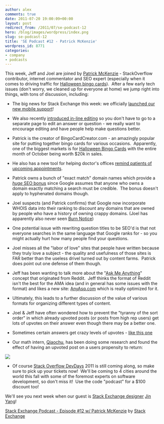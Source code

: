 ```yaml
---
author: alex
comments: true
date: 2011-07-20 19:00:09+00:00
layout: post
redirect_from: /2011/07/se-podcast-12
hero: /blog/images/wordpress/index.png
slug: se-podcast-12
title: 'SE Podcast #12 - Patrick McKenzie'
wordpress_id: 8771
categories:
- company
- podcasts
---
```


This week, Jeff and Joel are joined by [Patrick McKenzie](http://www.kalzumeus.com/) - StackOverflow contributor, internet commentator and SEO expert (especially when it comes to driving traffic for [Halloween bingo cards](http://www.halloweenbingocards.net/)).  After a few early tech issues (don't worry, we cleaned up for everyone at home) we jump right into things, with tons of discussion, including:



	
  * The big news for Stack Exchange this week: we officially [launched our new mobile support](http://blog.stackoverflow.com/?p=8745)!

	
  * We also recently [introduced in-line editing](http://blog.stackoverflow.com/2011/07/faster-edits-with-inline-editing/) so you don't have to go to a separate page to edit an answer or question - we really want to encourage editing and have people help make questions better.

	
  * Patrick is the creator of BingoCardCreator.com - an amazingly popular site for putting together bingo cards for various occasions.  Apparently, one of the biggest markets is for [Halloween Bingo Cards](http://www.bingocardcreator.com) with the entire month of October being worth $20k in sales.

	
  * He also has a new tool for helping doctor's offices [remind patients of upcoming appointments](https://www.appointmentreminder.org/).

	
  * Patrick owns a bunch of "exact match" domain names which provide a [_huge_ SEO bonus](http://www.seoptimise.com/blog/2011/06/30-new-google-ranking-factors-you-may-over-or-underestimate.html) since Google assumes that anyone who owns a domain exactly matching a search must be credible.  The bonus doesn't apply to hyphenated domains though.

	
  * Joel suspects (and Patrick confirms) that Google now incorporate WHOIS data into their ranking to discount any domains that are owned by people who have a history of owning crappy domains. (Joel has apparently also never seen [Burn Notice](http://www.imdb.com/title/tt0810788/))

	
  * One potential issue with rewriting question titles to be SEO'd is that not everyone searches in the same language that Google ranks for - so you might actually hurt how many people find your questions.

	
  * Joel misses all the "labor of love" sites that people have written because they truly love a subject - the quality and usefulness of those sites is FAR better than the useless drivel turned out by content farms.  Patrick does point out one defense of them though.

	
  * Jeff has been wanting to talk more about the "[Ask Me Anything](http://www.reddit.com/help/faqs/iama)" concept that originated from Reddit.  Jeff thinks the format of Reddit isn't the best for the AMA idea (and in general has some issues with the format) and likes a new site: [AnyAsq.com](http://www.anyasq.com) which is really optimized for it.

	
  * Ultimately, this leads to a further discussion of the value of various formats for organizing different types of content.

	
  * Joel & Jeff have often wondered how to prevent the "tyranny of the sort order" in which already upvoted posts (or posts from high rep users) get lots of upvotes on their answer even though there may be a better one.

	
  * Sometimes certain answers get crazy levels of upvotes - [like this one](http://stackoverflow.com/questions/6441218/can-a-local-variables-memory-be-accessed-outside-its-scope/6445794#6445794)

	
  * Our math intern, [Qiaochu](http://math.stackexchange.com/users/232/qiaochu-yuan), has been doing some research and found the effect of having an upvoted post on a users propensity to return:




[![](/blog/images/wordpress/index.png)](/blog/images/wordpress/index.png)






	
  * Of course [Stack Overflow DevDays](http://devdays.stackoverflow.com) 2011 is still coming along, so make sure to pick up your tickets now!  We'll be coming to 4 cities around the world this fall with some of the foremost experts on software development, so don't miss it!  Use the code "podcast" for a $100 discount too!


We'll see you next week when our guest is [Stack Exchange designer](http://blog.stackoverflow.com/2010/07/our-designer-in-residence-jin-yang/) [Jin Yang](http://twitter.com/#!/jzy)!

[Stack Exchange Podcast - Episode #12 w/ Patrick McKenzie](http://soundcloud.com/stack-exchange/stack-exchange-podcast-12) by [Stack Exchange](http://soundcloud.com/stack-exchange)
